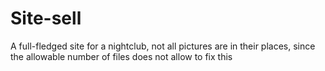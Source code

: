 # Site-sell
 A full-fledged site for a nightclub, not all pictures are in their places, since the allowable number of files does not allow to fix this
